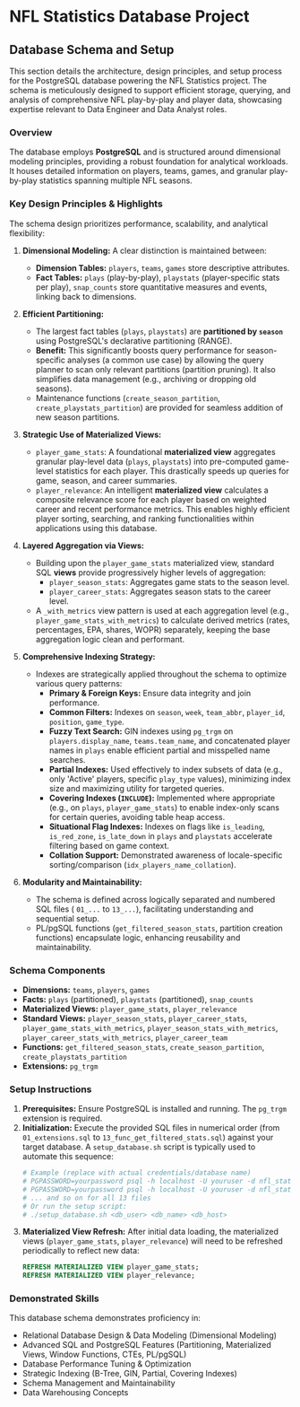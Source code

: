# NFL Statistics Database Project

## Database Schema and Setup

This section details the architecture, design principles, and setup process for the PostgreSQL database powering the NFL Statistics project. The schema is meticulously designed to support efficient storage, querying, and analysis of comprehensive NFL play-by-play and player data, showcasing expertise relevant to Data Engineer and Data Analyst roles.

### Overview

The database employs **PostgreSQL** and is structured around dimensional modeling principles, providing a robust foundation for analytical workloads. It houses detailed information on players, teams, games, and granular play-by-play statistics spanning multiple NFL seasons.

### Key Design Principles & Highlights

The schema design prioritizes performance, scalability, and analytical flexibility:

1.  **Dimensional Modeling:** A clear distinction is maintained between:
    *   **Dimension Tables:** `players`, `teams`, `games` store descriptive attributes.
    *   **Fact Tables:** `plays` (play-by-play), `playstats` (player-specific stats per play), `snap_counts` store quantitative measures and events, linking back to dimensions.

2.  **Efficient Partitioning:**
    *   The largest fact tables (`plays`, `playstats`) are **partitioned by `season`** using PostgreSQL's declarative partitioning (RANGE).
    *   **Benefit:** This significantly boosts query performance for season-specific analyses (a common use case) by allowing the query planner to scan only relevant partitions (partition pruning). It also simplifies data management (e.g., archiving or dropping old seasons).
    *   Maintenance functions (`create_season_partition`, `create_playstats_partition`) are provided for seamless addition of new season partitions.

3.  **Strategic Use of Materialized Views:**
    *   `player_game_stats`: A foundational **materialized view** aggregates granular play-level data (`plays`, `playstats`) into pre-computed game-level statistics for each player. This drastically speeds up queries for game, season, and career summaries.
    *   `player_relevance`: An intelligent **materialized view** calculates a composite relevance score for each player based on weighted career and recent performance metrics. This enables highly efficient player sorting, searching, and ranking functionalities within applications using this database.

4.  **Layered Aggregation via Views:**
    *   Building upon the `player_game_stats` materialized view, standard SQL **views** provide progressively higher levels of aggregation:
        *   `player_season_stats`: Aggregates game stats to the season level.
        *   `player_career_stats`: Aggregates season stats to the career level.
    *   A `_with_metrics` view pattern is used at each aggregation level (e.g., `player_game_stats_with_metrics`) to calculate derived metrics (rates, percentages, EPA, shares, WOPR) separately, keeping the base aggregation logic clean and performant.

5.  **Comprehensive Indexing Strategy:**
    *   Indexes are strategically applied throughout the schema to optimize various query patterns:
        *   **Primary & Foreign Keys:** Ensure data integrity and join performance.
        *   **Common Filters:** Indexes on `season`, `week`, `team_abbr`, `player_id`, `position`, `game_type`.
        *   **Fuzzy Text Search:** GIN indexes using `pg_trgm` on `players.display_name`, `teams.team_name`, and concatenated player names in `plays` enable efficient partial and misspelled name searches.
        *   **Partial Indexes:** Used effectively to index subsets of data (e.g., only 'Active' players, specific `play_type` values), minimizing index size and maximizing utility for targeted queries.
        *   **Covering Indexes (`INCLUDE`):** Implemented where appropriate (e.g., on `plays`, `player_game_stats`) to enable index-only scans for certain queries, avoiding table heap access.
        *   **Situational Flag Indexes:** Indexes on flags like `is_leading`, `is_red_zone`, `is_late_down` in `plays` and `playstats` accelerate filtering based on game context.
        *   **Collation Support:** Demonstrated awareness of locale-specific sorting/comparison (`idx_players_name_collation`).

6.  **Modularity and Maintainability:**
    *   The schema is defined across logically separated and numbered SQL files ( `01_...` to `13_...`), facilitating understanding and sequential setup.
    *   PL/pgSQL functions (`get_filtered_season_stats`, partition creation functions) encapsulate logic, enhancing reusability and maintainability.

### Schema Components

*   **Dimensions:** `teams`, `players`, `games`
*   **Facts:** `plays` (partitioned), `playstats` (partitioned), `snap_counts`
*   **Materialized Views:** `player_game_stats`, `player_relevance`
*   **Standard Views:** `player_season_stats`, `player_career_stats`, `player_game_stats_with_metrics`, `player_season_stats_with_metrics`, `player_career_stats_with_metrics`, `player_career_team`
*   **Functions:** `get_filtered_season_stats`, `create_season_partition`, `create_playstats_partition`
*   **Extensions:** `pg_trgm`

### Setup Instructions

1.  **Prerequisites:** Ensure PostgreSQL is installed and running. The `pg_trgm` extension is required.
2.  **Initialization:** Execute the provided SQL files in numerical order (from `01_extensions.sql` to `13_func_get_filtered_stats.sql`) against your target database. A `setup_database.sh` script is typically used to automate this sequence:
    ```bash
    # Example (replace with actual credentials/database name)
    # PGPASSWORD=yourpassword psql -h localhost -U youruser -d nfl_stats -f 01_extensions.sql
    # PGPASSWORD=yourpassword psql -h localhost -U youruser -d nfl_stats -f 02_teams.sql
    # ... and so on for all 13 files
    # Or run the setup script:
    # ./setup_database.sh <db_user> <db_name> <db_host>
    ```
3.  **Materialized View Refresh:** After initial data loading, the materialized views (`player_game_stats`, `player_relevance`) will need to be refreshed periodically to reflect new data:
    ```sql
    REFRESH MATERIALIZED VIEW player_game_stats;
    REFRESH MATERIALIZED VIEW player_relevance;
    ```

### Demonstrated Skills

This database schema demonstrates proficiency in:

*   Relational Database Design & Data Modeling (Dimensional Modeling)
*   Advanced SQL and PostgreSQL Features (Partitioning, Materialized Views, Window Functions, CTEs, PL/pgSQL)
*   Database Performance Tuning & Optimization
*   Strategic Indexing (B-Tree, GIN, Partial, Covering Indexes)
*   Schema Management and Maintainability
*   Data Warehousing Concepts